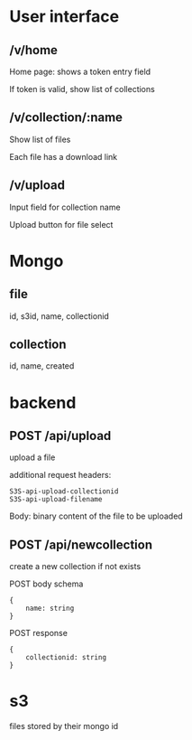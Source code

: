 # User interface

## /v/home

Home page: shows a token entry field

If token is valid, show list of collections

## /v/collection/:name

Show list of files

Each file has a download link

## /v/upload

Input field for collection name

Upload button for file select

# Mongo

## file

id, s3id, name, collectionid

## collection

id, name, created

# backend

## POST /api/upload

upload a file

additional request headers:

```
S3S-api-upload-collectionid
S3S-api-upload-filename
```

Body: binary content of the file to be uploaded

## POST /api/newcollection

create a new collection if not exists

POST body schema

```
{
    name: string
}
```

POST response

```
{
    collectionid: string
}
```

# s3

files stored by their mongo id